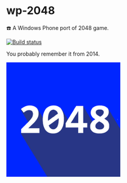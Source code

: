 # wp-2048
:phone: A Windows Phone port of 2048 game.

[![Build status](https://ci.appveyor.com/api/projects/status/vo5rqjay3w4fys87/branch/master?svg=true)](https://ci.appveyor.com/project/asizikov/wp-2048/branch/master)

You probably remember it from 2014.

![scr](https://raw.githubusercontent.com/asizikov/wp-2048/master/store_data/300.png?token=AAx_bZWPhtGMhQSLDiZk4NQReIQaSSZgks5XaYs9wA%3D%3D)
